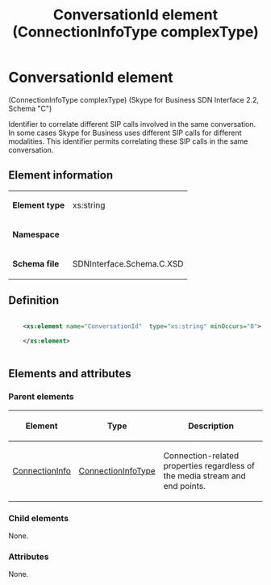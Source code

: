 ﻿---
title: ConversationId element (ConnectionInfoType complexType) 
TOCTitle: ConversationId element
ms:assetid: 431cf980-624b-383b-3f70-0771cc30b322
ms:mtpsurl: https://msdn.microsoft.com/library/Mt404730(v=office.16)
ms:contentKeyID: 68250643
ms.date: 08/24/2015
mtps_version: v=office.16
dev_langs:
- xml
---

# ConversationId element 

(ConnectionInfoType complexType) (Skype for Business SDN Interface 2.2, Schema "C")

Identifier to correlate different SIP calls involved in the same conversation. In some cases Skype for Business uses different SIP calls for different modalities. This identifier permits correlating these SIP calls in the same conversation.

## Element information

<table>
<colgroup>
<col />
<col />
</colgroup>
<tbody>
<tr class="odd">
<td><p><strong>Element type</strong></p></td>
<td><p>xs:string</p></td>
</tr>
<tr class="even">
<td><p><strong>Namespace</strong></p></td>
<td><p></p></td>
</tr>
<tr class="odd">
<td><p><strong>Schema file</strong></p></td>
<td><p>SDNInterface.Schema.C.XSD</p></td>
</tr>
</tbody>
</table>


## Definition

```xml

    <xs:element name="ConversationId"  type="xs:string" minOccurs="0">
    
    </xs:element>
  
```

## Elements and attributes

### Parent elements

<table>
<colgroup>
<col />
<col />
<col />
</colgroup>
<thead>
<tr class="header">
<th><p>Element</p></th>
<th><p>Type</p></th>
<th><p>Description</p></th>
</tr>
</thead>
<tbody>
<tr class="odd">
<td><p><a href="connectioninfo-element-messagetype-complextype-skype-for-business-sdn-interface-2-2-schema-c.md">ConnectionInfo</a></p></td>
<td><p><a href="connectioninfotype-complextype-skype-for-business-sdn-interface-2-2-schema-c.md">ConnectionInfoType</a></p></td>
<td><p>Connection-related properties regardless of the media stream and end points.</p></td>
</tr>
</tbody>
</table>


### Child elements

None.

### Attributes

None.

